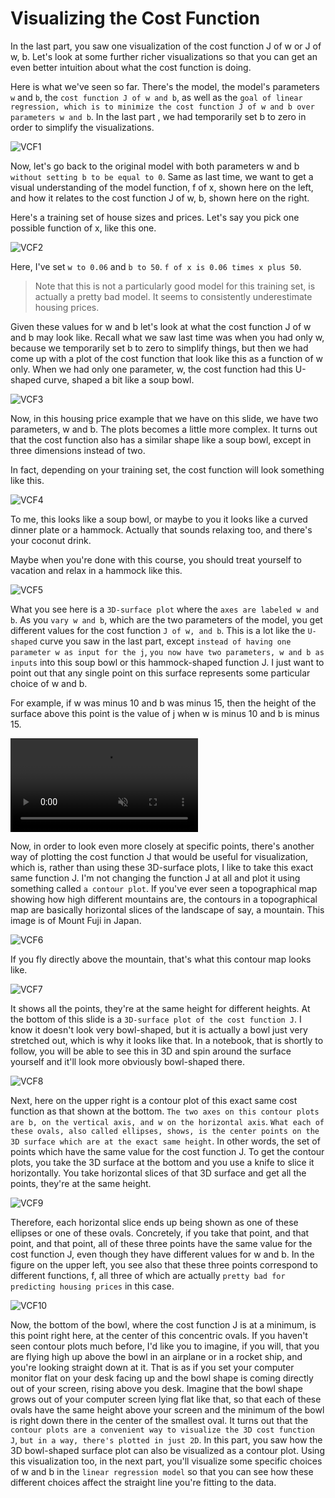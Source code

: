 # Visualizing the Cost Function 
In the last part, you saw one visualization of the cost function J of w or J of w, b. Let's look at some further richer visualizations so that you can get an even better intuition about what the cost function is doing. 

Here is what we've seen so far. There's the model, the model's parameters `w` and `b`, the `cost function J of w and b`, as well as the `goal of linear regression, which is to minimize the cost function J of w and b over parameters w and b`. In the last part , we had temporarily set b to zero in order to simplify the visualizations.

![VCF1](./../../Assets/Supervised/VCF1.png)

Now, let's go back to the original model with both parameters w and b `without setting b to be equal to 0`. Same as last time, we want to get a visual understanding of the model function, f of x, shown here on the left, and how it relates to the cost function J of w, b, shown here on the right. 

Here's a training set of house sizes and prices. Let's say you pick one possible function of x, like this one. 

![VCF2](./../../Assets/Supervised/VCF2.png)

Here, I've set `w to 0.06` and `b to 50`. `f of x is 0.06 times x plus 50`. 
> Note that this is not a particularly good model for this training set, is actually a pretty bad model. It seems to consistently underestimate housing prices. 

Given these values for w and b let's look at what the cost function J of w and b may look like. Recall what we saw last time was when you had only w, because we temporarily set b to zero to simplify things, but then we had come up with a plot of the cost function that look like this as a function of w only. When we had only one parameter, w, the cost function had this U-shaped curve, shaped a bit like a soup bowl.

![VCF3](./../../Assets/Supervised/VCF3.png)

Now, in this housing price example that we have on this slide, we have two parameters, w and b. The plots becomes a little more complex. It turns out that the cost function also has a similar shape like a soup bowl, except in three dimensions instead of two. 

In fact, depending on your training set, the cost function will look something like this.

![VCF4](./../../Assets/Supervised/VCF4.png)

To me, this looks like a soup bowl, or maybe to you it looks like a curved dinner plate or a hammock. Actually that sounds relaxing too, and there's your coconut drink. 

Maybe when you're done with this course, you should treat yourself to vacation and relax in a hammock like this. 

![VCF5](./../../Assets/Supervised/VCF5.png)

What you see here is a `3D-surface plot` where the `axes are labeled w and b`. As you `vary w and b`, which are the two parameters of the model, you get different values for the cost function `J of w, and b`. This is a lot like the `U-shaped` curve you saw in the last part, except `instead of having one parameter w as input for the j`, `you now have two parameters, w and b as inputs` into this soup bowl or this hammock-shaped function J. I just want to point out that any single point on this surface represents some particular choice of w and b. 

For example, if w was minus 10 and b was minus 15, then the height of the surface above this point is the value of j when w is minus 10 and b is minus 15. 

<video autoplay loop muted playsinline>
  <source src="./../../Assets/Clips/VCF.mp4" type="video/mp4">
  Your browser does not support the video tag.
</video>

Now, in order to look even more closely at specific points, there's another way of plotting the cost function J that would be useful for visualization, which is, rather than using these 3D-surface plots, I like to take this exact same function J. I'm not changing the function J at all and plot it using something called `a contour plot`.
If you've ever seen a topographical map showing how high different mountains are, the contours in a topographical map are basically horizontal slices of the landscape of say, a mountain. This image is of Mount Fuji in Japan. 

![VCF6](./../../Assets/Supervised/VCF6.png)

If you fly directly above the mountain, that's what this contour map looks like. 

![VCF7](./../../Assets/Supervised/VCF7.png)

It shows all the points, they're at the same height for different heights. At the bottom of this slide is a `3D-surface plot of the cost function J`. I know it doesn't look very bowl-shaped, but it is actually a bowl just very stretched out, which is why it looks like that. In a notebook, that is shortly to follow, you will be able to see this in 3D and spin around the surface yourself and it'll look more obviously bowl-shaped there.

![VCF8](./../../Assets/Supervised/VCF8.png)

Next, here on the upper right is a contour plot of this exact same cost function as that shown at the bottom. `The two axes on this contour plots are b, on the vertical axis, and w on the horizontal axis`. `What each of these ovals, also called ellipses, shows, is the center points on the 3D surface which are at the exact same height`. In other words, the set of points which have the same value for the cost function J. To get the contour plots, you take the 3D surface at the bottom and you use a knife to slice it horizontally. You take horizontal slices of that 3D surface and get all the points, they're at the same height.

![VCF9](./../../Assets/Supervised/VCF9.png)

Therefore, each horizontal slice ends up being shown as one of these ellipses or one of these ovals. Concretely, if you take that point, and that point, and that point, all of these three points have the same value for the cost function J, even though they have different values for w and b. In the figure on the upper left, you see also that these three points correspond to different functions, f, all three of which are actually `pretty bad for predicting housing prices` in this case. 

![VCF10](./../../Assets/Supervised/VCF10.png)

Now, the bottom of the bowl, where the cost function J is at a minimum, is this point right here, at the center of this concentric ovals. If you haven't seen contour plots much before, I'd like you to imagine, if you will, that you are flying high up above the bowl in an airplane or in a rocket ship, and you're looking straight down at it. That is as if you set your computer monitor flat on your desk facing up and the bowl shape is coming directly out of your screen, rising above you desk. Imagine that the bowl shape grows out of your computer screen lying flat like that, so that each of these ovals have the same height above your screen and the minimum of the bowl is right down there in the center of the smallest oval. It turns out that the `contour plots are a convenient way to visualize the 3D cost function J`, `but in a way, there's plotted in just 2D`. In this part, you saw how the 3D bowl-shaped surface plot can also be visualized as a contour plot. Using this visualization too, in the next part, you'll visualize some specific choices of w and b in the `linear regression model` so that you can see how these different choices affect the straight line you're fitting to the data.


